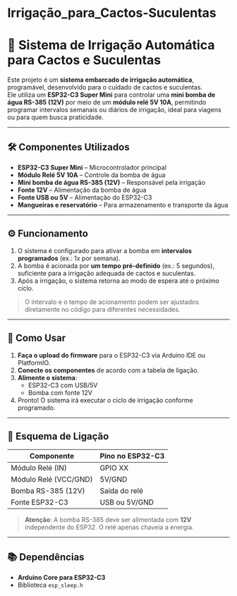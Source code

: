 # Irrigação_para_Cactos-Suculentas
# 🌵 Sistema de Irrigação Automática para Cactos e Suculentas

Este projeto é um **sistema embarcado de irrigação automática**, programável, desenvolvido para o cuidado de cactos e suculentas.  
Ele utiliza um **ESP32-C3 Super Mini** para controlar uma **mini bomba de água RS-385 (12V)** por meio de um **módulo relé 5V 10A**, permitindo programar intervalos semanais ou diários de irrigação, ideal para viagens ou para quem busca praticidade.

---

## 🛠️ Componentes Utilizados
- **ESP32-C3 Super Mini** – Microcontrolador principal  
- **Módulo Relé 5V 10A** – Controle da bomba de água  
- **Mini bomba de água RS-385 (12V)** – Responsável pela irrigação  
- **Fonte 12V** – Alimentação da bomba de água  
- **Fonte USB ou 5V** – Alimentação do ESP32-C3  
- **Mangueiras e reservatório** – Para armazenamento e transporte da água  

---

## ⚙️ Funcionamento
1. O sistema é configurado para ativar a bomba em **intervalos programados** (ex.: 1x por semana).  
2. A bomba é acionada por **um tempo pré-definido** (ex.: 5 segundos), suficiente para a irrigação adequada de cactos e suculentas.  
3. Após a irrigação, o sistema retorna ao modo de espera até o próximo ciclo.  

> O intervalo e o tempo de acionamento podem ser ajustados diretamente no código para diferentes necessidades.

---

## 🚀 Como Usar
1. **Faça o upload do firmware** para o ESP32-C3 via Arduino IDE ou PlatformIO.  
2. **Conecte os componentes** de acordo com a tabela de ligação.  
3. **Alimente o sistema**:
   - ESP32-C3 com USB/5V  
   - Bomba com fonte 12V  
4. Pronto! O sistema irá executar o ciclo de irrigação conforme programado.

---

## 🔌 Esquema de Ligação

| Componente              | Pino no ESP32-C3   |
|------------------------|--------------------|
| Módulo Relé (IN)       | GPIO XX            |
| Módulo Relé (VCC/GND)  | 5V/GND             |
| Bomba RS-385 (12V)     | Saída do relé      |
| Fonte ESP32-C3         | USB ou 5V/GND      |

> **Atenção**: A bomba RS-385 deve ser alimentada com **12V** independente do ESP32. O relé apenas chaveia a energia.

---

## 📚 Dependências
- **Arduino Core para ESP32-C3**  
- Biblioteca `esp_sleep.h`
